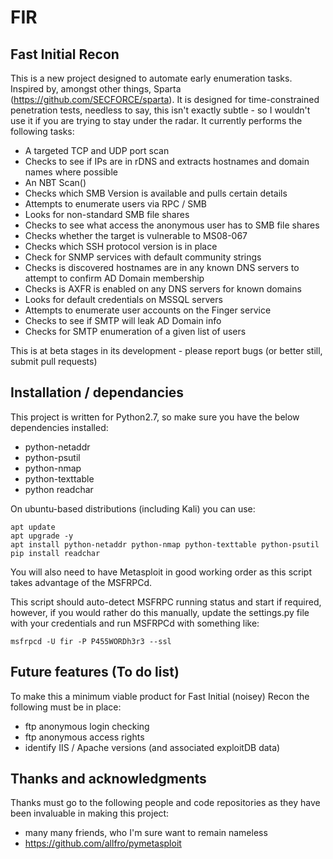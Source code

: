 # FIR
## Fast Initial Recon

This is a new project designed to automate early enumeration tasks.  Inspired by, amongst other things, Sparta
 (https://github.com/SECFORCE/sparta).  It is designed for time-constrained penetration tests, needless to say, this
 isn't exactly subtle - so I wouldn't use it if you are trying to stay under the radar.  It currently performs
 the following tasks:
 
 - A targeted TCP and UDP port scan
 - Checks to see if IPs are in rDNS and extracts hostnames and domain names where possible
 - An NBT Scan()
 - Checks which SMB Version is available and pulls certain details
 - Attempts to enumerate users via RPC / SMB
 - Looks for non-standard SMB file shares
 - Checks to see what access the anonymous user has to SMB file shares
 - Checks whether the target is vulnerable to MS08-067
 - Checks which SSH protocol version is in place
 - Check for SNMP services with default community strings
 - Checks is discovered hostnames are in any known DNS servers to attempt to confirm AD Domain membership
 - Checks is AXFR is enabled on any DNS servers for known domains
 - Looks for default credentials on MSSQL servers
 - Attempts to enumerate user accounts on the Finger service
 - Checks to see if SMTP will leak AD Domain info
 - Checks for SMTP enumeration of a given list of users

This is at beta stages in its development - please report bugs (or better still, submit pull requests)

## Installation / dependancies

This project is written for Python2.7, so make sure you have the below dependencies installed:

 - python-netaddr
 - python-psutil
 - python-nmap
 - python-texttable
 - python readchar

On ubuntu-based distributions (including Kali) you can use:

    apt update
    apt upgrade -y
    apt install python-netaddr python-nmap python-texttable python-psutil
    pip install readchar

You will also need to have Metasploit in good working order as this script takes advantage of the MSFRPCd.

This script should auto-detect MSFRPC running status and start if required, however, if you would rather do
this manually, update the settings.py file with your credentials and run MSFRPCd with something like:

    msfrpcd -U fir -P P455WORDh3r3 --ssl
    
## Future features (To do list)

To make this a minimum viable product for Fast Initial (noisey) Recon the following must be in place:

 - ftp anonymous login checking
 - ftp anonymous access rights
 - identify IIS / Apache versions (and associated exploitDB data)

## Thanks and acknowledgments

Thanks must go to the following people and code repositories as they have been invaluable in making this project:

 - many many friends, who I'm sure want to remain nameless
 - https://github.com/allfro/pymetasploit